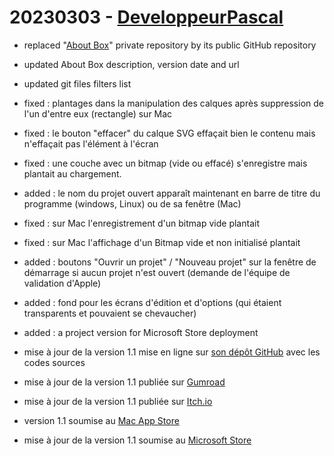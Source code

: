 # 20230303 - [DeveloppeurPascal](https://github.com/DeveloppeurPascal)

* replaced "[About Box](https://github.com/DeveloppeurPascal/AboutDialog-Delphi-Component)" private repository by its public GitHub repository
* updated About Box description, version date and url
* updated git files filters list
* fixed : plantages dans la manipulation des calques après suppression de l'un d'entre eux (rectangle) sur Mac
* fixed : le bouton "effacer" du calque SVG effaçait bien le contenu mais n'effaçait pas l'élément à l'écran
* fixed : une couche avec un bitmap (vide ou effacé) s'enregistre mais plantait au chargement.
* added : le nom du projet ouvert apparaît maintenant en barre de titre du programme (windows, Linux) ou de sa fenêtre (Mac)
* fixed : sur Mac l'enregistrement d'un bitmap vide plantait
* fixed : sur Mac l'affichage d'un Bitmap vide et non initialisé plantait
* added : boutons "Ouvrir un projet" / "Nouveau projet" sur la fenêtre de démarrage si aucun projet n'est ouvert (demande de l'équipe de validation d'Apple)
* added : fond pour les écrans d'édition et d'options (qui étaient transparents et pouvaient se chevaucher)
* added : a project version for Microsoft Store deployment

* mise à jour de la version 1.1 mise en ligne sur [son dépôt GitHub](https://github.com/DeveloppeurPascal/PicMobGenerator) avec les codes sources
* mise à jour de la version 1.1 publiée sur [Gumroad](https://boutique.olfsoftware.fr/l/picmobgenerator)
* mise à jour de la version 1.1 publiée sur [Itch.io](https://gamolf.itch.io/pic-mob-generator)
* version 1.1 soumise au [Mac App Store](https://apps.apple.com/us/app/pic-mob-generator/id1620588690)
* mise à jour de la version 1.1 soumise au [Microsoft Store](https://www.microsoft.com/store/apps/9NV1HKNQNXCD)

